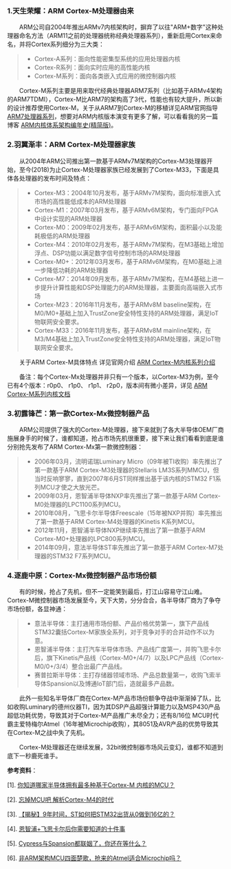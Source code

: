 ### 1.天生荣耀：ARM Cortex-M处理器由来

　　ARM公司自2004年推出ARMv7内核架构时，摒弃了以往"ARM+数字"这种处理器命名方法（ARM11之前的处理器统称经典处理器系列），重新启用Cortex来命名，并将Cortex系列细分为三大类：

> * Cortex-A系列：面向性能密集型系统的应用处理器内核
> * Cortex-R系列：面向实时应用的高性能内核
> * Cortex-M系列：面向各类嵌入式应用的微控制器内核

　　Cortex-M系列主要是用来取代经典处理器ARM7系列（比如基于ARMv4架构的ARM7TDMI），Cortex-M比ARM7的架构高了3代，性能也有较大提升，所以新的设计推荐使用Cortex-M，关于从ARM7到Cortex-M的移植详见ARM官网指导 [ARM7处理器系列](http://www.arm.com/zh/products/processors/classic/arm7/index.php)，想要对ARM内核版本演变有更多了解，可以看看我的另一篇博客 [ARM内核体系架构编年史(精简版)](http://www.cnblogs.com/henjay724/p/8408775.html)。

### 2.羽翼渐丰：ARM Cortex-M处理器家族

　　从2004年ARM公司推出第一款基于ARMv7M架构的Cortex-M3处理器开始，至今(2018)为止Cortex-M处理器家族已经发展到了Cortex-M33，下面是具体各处理器的发布时间及特点：

> * Cortex-M3：2004年10月发布，基于ARMv7M架构，面向标准嵌入式市场的高性能低成本的ARM处理器
> * Cortex-M1：2007年03月发布，基于ARMv6M架构，专门面向FPGA中设计实现的ARM处理器
> * Cortex-M0：2009年02月发布，基于ARMv6M架构，面积最小以及能耗极低的ARM处理器
> * Cortex-M4：2010年02月发布，基于ARMv7M架构，在M3基础上增加浮点、DSP功能以满足数字信号控制市场的ARM处理器
> * Cortex-M0+：2012年03月发布，基于ARMv6M架构，在M0基础上进一步降低功耗的ARM处理器
> * Cortex-M7：2014年09月发布，基于ARMv7M架构，在M4基础上进一步提升计算性能和DSP处理能力的ARM处理器，主要面向高端嵌入式市场
> * Cortex-M23：2016年11月发布，基于ARMv8M baseline架构，在M0/M0+基础上加入TrustZone安全特性支持的ARM处理器，满足IoT物联网安全要求。
> * Cortex-M33：2016年11月发布，基于ARMv8M mainline架构，在M3/M4基础上加入TrustZone安全特性支持的ARM处理器，满足IoT物联网安全要求。

　　关于ARM Cortex-M具体特点 详见官网介绍 [ARM Cortex-M内核系列介绍](http://www.arm.com/products/processors/cortex-m)

　　备注：每个Cortex-Mx处理器并非只有一个版本，以Cortex-M3为例，至今已有4个版本：r0p0、 r1p0、 r1p1、 r2p0，版本间有微小差异，详见 [ARM Cortex-M系列内核文档](http://infocenter.arm.com/help/index.jsp?topic=/com.arm.doc.dui0552a/index.html)

### 3.初露锋芒：第一款Cortex-Mx微控制器产品

　　ARM公司提供了强大的Cortex-M处理器，接下来就到了各大半导体OEM厂商施展身手的时候了，谁都知道，抢占市场先机很重要，接下来让我们看看到底是谁分别抢先发布了ARM Cortex-Mx第一款微控制器：

> * 2006年03月，流明诺瑞Luminary Micro（09年被TI收购）率先推出了第一款基于ARM Cortex-M3处理器的Stellaris LM3S系列MMCU，但当时反响寥寥，直到2007年6月ST同样推出基于该内核的STM32 F1系列MCU才使之大放光芒。
> * 2009年03月，恩智浦半导体NXP率先推出了第一款基于ARM Cortex-M0处理器的LPC1100系列MCU。
> * 2010年08月，飞思卡尔半导体Freescale（15年被NXP并购）率先推出了第一款基于ARM Cortex-M4处理器的Kinetis K系列MCU。
> * 2012年11月，恩智浦半导体NXP继续率先推出了第一款基于ARM Cortex-M0+处理器的LPC800系列MCU。
> * 2014年09月，意法半导体ST率先推出了第一款基于ARM Cortex-M7处理器的STM32 F7系列MCU。

### 4.逐鹿中原：Cortex-Mx微控制器产品市场份额

　　有的时候，抢占了先机，但不一定能笑到最后，打江山容易守江山难。Cortex-M微控制器市场发展至今，天下大势，分分合合，各半导体厂商为了争夺市场份额，各显神通：
> * 意法半导体：主打通用市场份额、产品价格优势第一，旗下产品线STM32囊括Cortex-M家族全系列，对于竞争对手的合并动作不以为意。
> * 恩智浦半导体：主打汽车半导体市场、产品线广度第一，并购飞思卡尔后，旗下Kinetis产品线（Cortex-M0+/4/7）以及LPC产品线（Cortex-M0/0+/3/4）整合出最广产品线。
> * 赛普拉斯半导体：主打存储器领域市场、产品总数量第一，收购飞索半导体Spansion以及博通IoT部门后，造就最多产品数。

　　此外一些知名半导体厂商在Cortex-M产品市场份额争夺战中渐渐掉了队，比如收购Luminary的德州仪器TI，因为其DSP产品超强计算能力以及MSP430产品超低功耗优势，导致其对于Cortex-M产品推广未尽全力；还有8/16位 MCU时代霸主爱特梅尔Atmel（16年被Microchip收购），其8051及AVR产品的优势导致其在Cortex-M之战中失了先机。

　　Cortex-M处理器还在继续发展，32bit微控制器市场风云变幻，谁都不知道到底下一秒鹿死谁手。

**参考资料**：

[1]. [你知道哪家半导体拥有最多种基于Cortex-M 内核的MCU？](http://www.eetrend.com/news/100065615)

[2]. [忘掉MCU吧 解析Cortex-M4的时代](http://www.51hei.com/bbs/dpj-43776-1.html) 

[3]. [【揭秘】9年时间，ST如何把STM32出货从0做到16亿的？](http://www.eetrend.com/interview/100063378)

[4]. [恩智浦+飞思卡尔后你需要知道的十件事](http://www.eepw.com.cn/article/271240.htm)

[5]. [Cypress与Spansion都联姻了，你还在等什么？](http://www.csdn.net/article/2015-04-17/2824501)

[6]. [非ARM架构MCU四面楚歌，抢来的Atmel适合Microchip吗？](http://www.eefocus.com/mcu-dsp/357138)